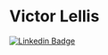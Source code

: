 # Victor Lellis

[![Linkedin Badge](https://img.shields.io/badge/-LinkedIn-blue?style=flat-square&logo=Linkedin&logoColor=white&link=https://www.linkedin.com/in/vmlellis/)](https://www.linkedin.com/in/vmlellis/)

<!--
### Hi there 👋
-->

<!--
**vmlellis/vmlellis** is a ✨ _special_ ✨ repository because its `README.md` (this file) appears on your GitHub profile.

Here are some ideas to get you started:

- 🔭 I’m currently working on ...
- 🌱 I’m currently learning ...
- 👯 I’m looking to collaborate on ...
- 🤔 I’m looking for help with ...
- 💬 Ask me about ...
- 📫 How to reach me: ...
- 😄 Pronouns: ...
- ⚡ Fun fact: ...
-->
